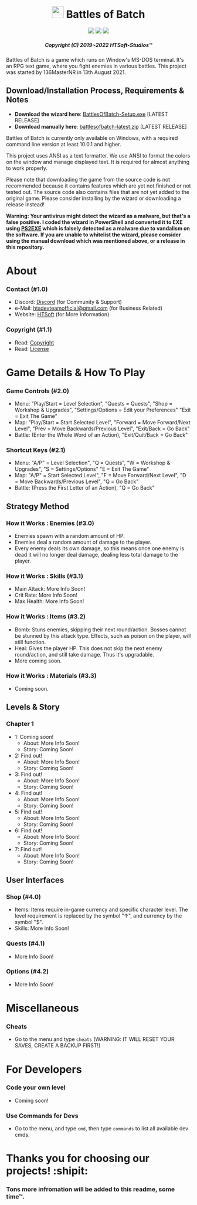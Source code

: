 <div align="center">

# <img src="data/images/icon_256.ico" width="32" height="32"> Battles of Batch
  
![](https://badgen.net/badge/icon/windows?icon=windows&label) ![](https://badgen.net/github/release/136MasterNR/Battles-of-Batch) ![](https://badgen.net/github/stars/136MasterNR/Battles-of-Batch)

##### _Copyright (C) 2019~2022 HTSoft-Studios™_

</div>

Battles of Batch is a game which runs on Window's MS-DOS terminal. It's an RPG text game, where you fight enemies in various battles. This project was started by 136MasterNR in 13th August 2021.

## Download/Installation Process, Requirements & Notes
  - **Download the wizard here**: [BattlesOfBatch-Setup.exe](https://htssoft.tk/get-download/BattlesOfBatch-Setup.exe) [LATEST RELEASE]
  - **Download manually here**: [battlesofbatch-latest.zip](https://htssoft.tk/get-download/battlesofbatch-latest.zip) [LATEST RELEASE]

Battles of Batch is currently only available on Windows, with a required command line version at least 10.0.1 and higher.

This project uses ANSI as a text formatter. We use ANSI to format the colors on the window and manage displayed text. It is required for almost anything to work properly.

Please note that downloading the game from the source code is not recommended because it contains features which are yet not finished or not tested out. The source code also contains files that are not yet added to the original game. Please consider installing by the wizard or downloading a release instead!

**Warning: Your antivirus might detect the wizard as a malware, but that's a false positive. I coded the wizard in PowerShell and converted it to EXE using  [PS2EXE](https://github.com/MScholtes/PS2EXE) which is falsely detected as a malware due to vandalism on the software. If you are unable to whitelist the wizard, please consider using the manual download which was mentioned above, or a release in this repository.**

# About
### Contact (#1.0)
  - Discord: [Discord]([discord.gg/Qst63njdBG](https://discord.com/invite/Qst63njdBG)) (for Community & Support)
  - e-Mail: [htsdevteamofficial@gmail.com](mailto:htsdevteamofficial@gmail.com) (for Business Related)
  - Website: [HTSoft](htssoft.tk) (for More Information)
### Copyright (#1.1)
  - Read: [Copyright](copyright.txt)
  - Read: [License](license.txt)

# Game Details & How To Play

### Game Controls (#2.0)
  - Menu: "Play/Start = Level Selection", "Quests = Quests", "Shop = Workshop & Upgrades", "Settings/Options = Edit your Preferences" "Exit = Exit The Game"
  - Map: "Play/Start = Start Selected Level", "Forward = Move Forward/Next Level", "Prev = Move Backwards/Previous Level", "Exit/Back = Go Back"
  - Battle: (Enter the Whole Word of an Action), "Exit/Quit/Back = Go Back"

### Shortcut Keys (#2.1)
  - Menu: "A/P" = Level Selection", "Q = Quests", "W = Workshop & Upgrades", "S = Settings/Options" "E = Exit The Game"
  - Map: "A/P" = Start Selected Level", "F = Move Forward/Next Level", "D = Move Backwards/Previous Level", "Q = Go Back"
  - Battle: (Press the First Letter of an Action), "Q = Go Back"


## Strategy Method
### How it Works : Enemies (#3.0)
  - Enemies spawn with a random amount of HP.
  - Enemies deal a random amount of damage to the player.
  - Every enemy deals its own damage, so this means once one enemy is dead it will no longer deal damage, dealing less total damage to the player.

### How it Works : Skills (#3.1)
  - Main Attack: More Info Soon!
  - Crit Rate: More Info Soon!
  - Max Health: More Info Soon!

### How it Works : Items (#3.2)
  - Bomb: Stuns enemies, skipping their next round/action. Bosses cannot be stunned by this attack type. Effects, such as poison on the player, will still function.
  - Heal: Gives the player HP. This does not skip the next enemy round/action, and still take damage. Thus it's upgradable.
  - More coming soon.

### How it Works : Materials (#3.3)
  - Coming soon.

## Levels & Story
### Chapter 1
  - 1: Coming soon!
    - About: More Info Soon!
    - Story: Coming Soon!
  - 2: Find out!
    - About: More Info Soon!
    - Story: Coming Soon!
  - 3: Find out!
    - About: More Info Soon!
    - Story: Coming Soon!
  - 4: Find out!
    - About: More Info Soon!
    - Story: Coming Soon!
  - 5: Find out!
    - About: More Info Soon!
    - Story: Coming Soon!
  - 6: Find out!
    - About: More Info Soon!
    - Story: Coming Soon!
  - 7: Find out!
    - About: More Info Soon!
    - Story: Coming Soon!

## User Interfaces
### Shop (#4.0)
  - Items: Items require in-game currency and specific character level. The level requirement is replaced by the symbol "↑", and currency by the symbol "$".
  - Skills: More Info Soon!

### Quests (#4.1)
  - More Info Soon!

### Options (#4.2)
  - More Info Soon!

# Miscellaneous
### Cheats
  - Go to the menu and type `cheats` (WARNING: IT WILL RESET YOUR SAVES, CREATE A BACKUP FIRST!)

# For Developers
### Code your own level
  - Coming soon!

### Use Commands for Devs
  - Go to the menu, and type `cmd`, then type `commands` to list all available dev cmds.

# Thanks you for choosing our projects! :shipit:
### Tons more infromation will be added to this readme, some time™.
